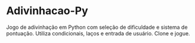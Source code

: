 # Adivinhacao-Py
Jogo de adivinhação em Python com seleção de dificuldade e sistema de pontuação. Utiliza condicionais, laços e entrada de usuário. Clone e jogue.
